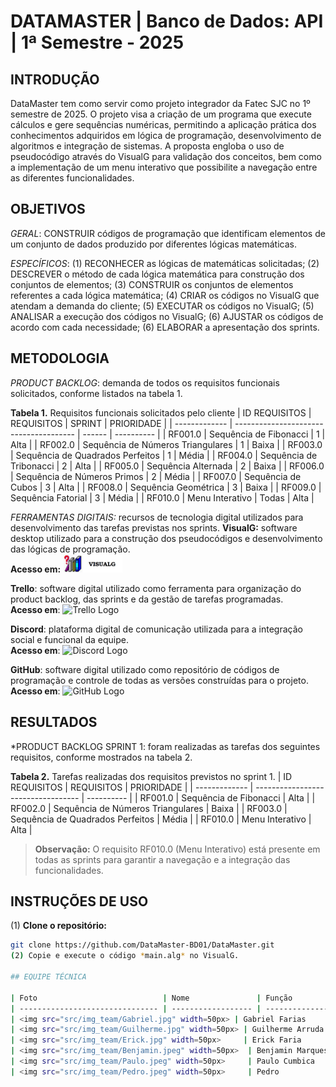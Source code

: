 # DATAMASTER | Banco de Dados: API | 1ª Semestre - 2025

## INTRODUÇÃO
DataMaster tem como servir como projeto integrador da Fatec SJC no 1º semestre de 2025. O projeto visa a criação de um programa que execute cálculos e gere sequências numéricas, permitindo a aplicação prática dos conhecimentos adquiridos em lógica de programação, desenvolvimento de algoritmos e integração de sistemas. A proposta engloba o uso de pseudocódigo através do VisualG para validação dos conceitos, bem como a implementação de um menu interativo que possibilite a navegação entre as diferentes funcionalidades.

## OBJETIVOS
*GERAL*: CONSTRUIR códigos de programação que identificam elementos de um conjunto de dados produzido por diferentes lógicas matemáticas.

*ESPECÍFICOS*: (1) RECONHECER as lógicas de matemáticas solicitadas; (2) DESCREVER o método de cada lógica matemática para construção dos conjuntos de elementos; (3) CONSTRUIR os conjuntos de elementos referentes a cada lógica matemática; (4) CRIAR os códigos no VisualG que atendam a demanda do cliente; (5) EXECUTAR os códigos no VisualG; (5) ANALISAR a execução dos códigos no VisualG; (6) AJUSTAR os códigos de acordo com cada necessidade; (6) ELABORAR a apresentação dos sprints.

## METODOLOGIA
*PRODUCT BACKLOG*: demanda de todos os requisitos funcionais solicitados, conforme listados na tabela 1.

**Tabela 1.** Requisitos funcionais solicitados pelo cliente
| ID REQUISITOS |               REQUISITOS               | SPRINT | PRIORIDADE |
| ------------- | -------------------------------------- | ------ | ---------- |
|    RF001.0    | Sequência de Fibonacci                 |   1    |    Alta    |
|    RF002.0    | Sequência de Números Triangulares      |   1    |    Baixa   |
|    RF003.0    | Sequência de Quadrados Perfeitos       |   1    |    Média   |
|    RF004.0    | Sequência de Tribonacci                |   2    |    Alta    |
|    RF005.0    | Sequência Alternada                    |   2    |    Baixa   |
|    RF006.0    | Sequência de Números Primos            |   2    |    Média   |
|    RF007.0    | Sequência de Cubos                     |   3    |    Alta    |
|    RF008.0    | Sequência Geométrica                   |   3    |    Baixa   |
|    RF009.0    | Sequência Fatorial                     |   3    |    Média   |
|    RF010.0    | Menu Interativo                        | Todas  |    Alta    |

*FERRAMENTAS DIGITAIS:* recursos de tecnologia digital utilizados para desenvolvimento das tarefas previstas nos sprints.
**VisualG:** software desktop utilizado para a construção dos pseudocódigos e desenvolvimento das lógicas de programação.  
**Acesso em:** <img src="src/img_team/Logo_VisualG.jpg" width="95px">  

**Trello**: software digital utilizado como ferramenta para organização do product backlog, das sprints e da gestão de tarefas programadas.  
**Acesso em**: ![Trello Logo](https://img.shields.io/badge/Trello-0052CC?style=for-the-badge&logo=trello&logoColor=white)  

**Discord**: plataforma digital de comunicação utilizada para a integração social e funcional da equipe.  
**Acesso em**: ![Discord Logo](https://img.shields.io/badge/Discord-7289DA?style=for-the-badge&logo=discord&logoColor=white)  

**GitHub**: software digital utilizado como repositório de códigos de programação e controle de todas as versões construídas para o projeto. 
**Acesso em**: ![GitHub Logo](https://img.shields.io/badge/GitHub-100000?style=for-the-badge&logo=github&logoColor=white)  

## RESULTADOS
*PRODUCT BACKLOG SPRINT 1: foram realizadas as tarefas dos seguintes requisitos, conforme mostrados na tabela 2.

**Tabela 2.** Tarefas realizadas dos requisitos previstos no sprint 1.
| ID REQUISITOS |              REQUISITOS            | PRIORIDADE |
| ------------- | ---------------------------------- | ---------- |
|    RF001.0    | Sequência de Fibonacci             |    Alta    |
|    RF002.0    | Sequência de Números Triangulares  |    Baixa   |
|    RF003.0    | Sequência de Quadrados Perfeitos   |    Média   |
|    RF010.0    | Menu Interativo                    |    Alta    |

> **Observação:** O requisito RF010.0 (Menu Interativo) está presente em todas as sprints para garantir a navegação e a integração das funcionalidades.
  
## INSTRUÇÕES DE USO
(1) **Clone o repositório:**
   ```bash
   git clone https://github.com/DataMaster-BD01/DataMaster.git
(2) Copie e execute o código *main.alg* no VisualG.
   
## EQUIPE TÉCNICA

| Foto                            | Nome               | Função          | GitHub                                                                                                                      | Linkedin                                                                                                                  |
| ------------------------------- | ------------------ | --------------- | --------------------------------------------------------------------------------------------------------------------------- | ------------------------------------------------------------------------------------------------------------------------- |
| <img src="src/img_team/Gabriel.jpg" width=50px> | Gabriel Farias     | Product Owner   | <a href="https://github.com/FariasTheProgrammer"><img src="https://img.shields.io/badge/GitHub-100000?style=for-the-badge&logo=github&logoColor=white"></a>     | <a href="https://www.linkedin.com/in/gabrielrodfarias/"><img src="https://img.shields.io/badge/LinkedIn-0077B5?style=for-the-badge&logo=linkedin&logoColor=white"></a> |
| <img src="src/img_team/Guilherme.jpg" width=50px> | Guilherme Arruda   | Scrum Master    | <a href="https://github.com/guiggaaz"><img src="https://img.shields.io/badge/GitHub-100000?style=for-the-badge&logo=github&logoColor=white"></a>     | <a href="linkedin.com/in/guilherme-almeida-de-arruda-368959332"><img src="https://img.shields.io/badge/LinkedIn-0077B5?style=for-the-badge&logo=linkedin&logoColor=white"></a> |
| <img src="src/img_team/Erick.jpg" width=50px>     | Erick Faria        | Scrum Team      | <a href="https://github.com/ErickvFaria"><img src="https://img.shields.io/badge/GitHub-100000?style=for-the-badge&logo=github&logoColor=white"></a> | <a href="https://www.linkedin.com/in/%C3%A9rick-vin%C3%ADcius-79193b253/"><img src="https://img.shields.io/badge/LinkedIn-0077B5?style=for-the-badge&logo=linkedin&logoColor=white"></a> |
| <img src="src/img_team/Benjamin.jpeg" width=50px>  | Benjamin Marques   | Scrum Team      | <a href="https://github.com/maarquueess"><img src="https://img.shields.io/badge/GitHub-100000?style=for-the-badge&logo=github&logoColor=white"></a>     | <a href="https://www.linkedin.com/in/benjamin-do-prado-marques-benedito-48a4bb359?trk=contact-info"><img src="https://img.shields.io/badge/LinkedIn-0077B5?style=for-the-badge&logo=linkedin&logoColor=white"></a> |
| <img src="src/img_team/Paulo.jpeg" width=50px>     | Paulo Cumbica      | Scrum Team      | <a href="https://github.com/cumbicaphs"><img src="https://img.shields.io/badge/GitHub-100000?style=for-the-badge&logo=github&logoColor=white"></a>     | <a href="https://www.linkedin.com/in/paulo-h-s-cumbica-ba64711b7/"><img src="https://img.shields.io/badge/LinkedIn-0077B5?style=for-the-badge&logo=linkedin&logoColor=white"></a> |
| <img src="src/img_team/Pedro.jpeg" width=50px>     | Pedro              | Scrum Team      | <a href="https://github.com/pedroquirino"><img src="https://img.shields.io/badge/GitHub-100000?style=for-the-badge&logo=github&logoColor=white"></a>     | <a href="https://www.linkedin.com/in/pedro-quirino-909aa8270/"><img src="https://img.shields.io/badge/LinkedIn-0077B5?style=for-the-badge&logo=linkedin&logoColor=white"></a> |


